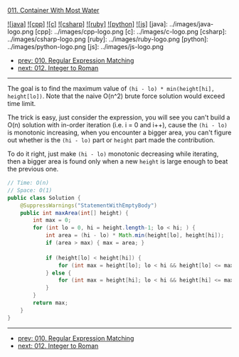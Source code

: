 [011. Container With Most Water](https://leetcode.com/problems/container-with-most-water/)

[![java]](../java/011-container-with-most-water.md)
[![cpp]](../cpp/011-container-with-most-water.md)
[![c]](../c/011-container-with-most-water.md)
[![csharp]](../csharp/011-container-with-most-water.md)
[![ruby]](../ruby/011-container-with-most-water.md)
[![python]](../python/011-container-with-most-water.md)
[![js]](../js/011-container-with-most-water.md)
[java]: ../images/java-logo.png
[cpp]: ../images/cpp-logo.png
[c]: ../images/c-logo.png
[csharp]: ../images/csharp-logo.png
[ruby]: ../images/ruby-logo.png
[python]: ../images/python-logo.png
[js]: ../images/js-logo.png

- [prev: 010. Regular Expression Matching](010-regular-expression-matching.md)
- [next: 012. Integer to Roman](012-integer-to-roman.md)

---

The goal is to find the maximum value of `(hi - lo) * min(height[hi], height[lo])`. 
Note that the naive O(n^2) brute force solution would exceed time limit.

The trick is easy, just consider the expression, you will see you can't build a
O(n) solution with in-order iteration (i.e. i = 0 and i++), cause the `(hi - lo)`
is monotonic increasing, when you encounter a bigger area, you can't figure out
whether is the `(hi - lo)` part or `height` part made the contribution.

To do it right, just make `(hi - lo)` monotonic decreasing while iterating, then
a bigger area is found only when a new `height` is large enough to beat the previous
one.

```java
// Time: O(n)
// Space: O(1)
public class Solution {
    @SuppressWarnings("StatementWithEmptyBody")
    public int maxArea(int[] height) {
        int max = 0;
        for (int lo = 0, hi = height.length-1; lo < hi; ) {
            int area = (hi - lo) * Math.min(height[lo], height[hi]);
            if (area > max) { max = area; }
            
            if (height[lo] < height[hi]) {
                for (int max = height[lo]; lo < hi && height[lo] <= max; lo++);
            } else {
                for (int max = height[hi]; lo < hi && height[hi] <= max; hi--);
            }
        }
        return max;
    }
}
```

---

- [prev: 010. Regular Expression Matching](010-regular-expression-matching.md)
- [next: 012. Integer to Roman](012-integer-to-roman.md)
